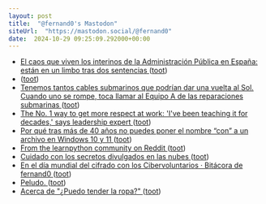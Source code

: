 ```yaml
---
layout: post
title:  "@fernand0's Mastodon"
siteUrl:  "https://mastodon.social/@fernand0"
date:  2024-10-29 09:25:09.292000+00:00
---
```

*  [El caos que viven los interinos de la Administración Pública en España: están en un limbo tras dos sentencias ](https://www.genbeta.com/actualidad/caos-que-viven-interinos-administracion-publica-espana-estan-limbo-dos-sentencia) ([toot](https://mastodon.social/@fernand0/113389988039186256))
*  [ ](https://social.hispabot.freemyip.com/@hispa) ([toot](https://mastodon.social/@fernand0/113389259105090886))
*  [Tenemos tantos cables submarinos que podrían dar una vuelta al Sol. Cuando uno se rompe, toca llamar al Equipo A de las reparaciones submarinas ](https://www.xataka.com/servicios/tenemos-cables-submarinos-que-podrian-dar-vuelta-al-sol-cuando-uno-se-rompe-toca-llamar-al-equipo-a-reparaciones-submarina) ([toot](https://mastodon.social/@fernand0/113389135264782685))
*  [The No. 1 way to get more respect at work: 'I've been teaching it for decades,' says leadership expert ](https://www.cnbc.com/2024/10/15/want-to-be-respected-at-work-use-this-framework.htm) ([toot](https://mastodon.social/@fernand0/113388275878614392))
*  [Por qué tras más de 40 años no puedes poner el nombre “con” a un archivo en Windows 10 y 11 ](https://www.genbeta.com/a-fondo/que-40-anos-no-puedes-poner-nombre-a-archivo-windows-10-1) ([toot](https://mastodon.social/@fernand0/113386521729580908))
*  [From the learnpython community on Reddit  ](https://www.reddit.com/r/learnpython/comments/1cntoh8/the_problem_with_online_courses_including_mine/?rdt=52386) ([toot](https://mastodon.social/@fernand0/113386262280927141))
*  [Cuidado con los secretos divulgados en las nubes ](http://fernand0.github.io//secretos-en-la-nube) ([toot](https://mastodon.social/@fernand0/113386229699917842))
*  [En el día mundial del cifrado con los Cibervoluntarios · Bitácora de fernand0 ](http://blog.elmundoesimperfecto.com/2024/10/21/dia-global-cifrado-cibervoluntarios) ([toot](https://mastodon.social/@fernand0/113386189947151568))
*  [Peludo. ](https://avecesunafoto.wordpress.com/2024/10/28/peludo) ([toot](https://mastodon.social/@fernand0/113386149555314383))
*  [Acerca de "¿Puedo tender la ropa?" ](https://puedotenderlaropa.com/acerca-de) ([toot](https://mastodon.social/@fernand0/113386047549318175))

